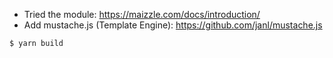 - Tried the module: https://maizzle.com/docs/introduction/
- Add mustache.js (Template Engine): https://github.com/janl/mustache.js

```sh
$ yarn build
```

